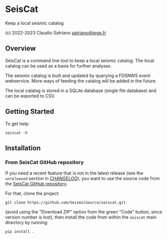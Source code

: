 # SeisCat

Keep a local seismic catalog

(c) 2022-2023 Claudio Satriano <satriano@ipgp.fr>

## Overview

SeisCat is a command line tool to keep a local seismic catalog.
The local catalog can be used as a basis for further analyses.

The seismic catalog is built and updated by querying a FDSNWS event webservice.
More ways of feeding the catalog will be added in the future.

The local catalog is stored in a SQLite database (single file database) and
can be exported to CSV.

## Getting Started

To get help:

    seiscat -h

## Installation

### From SeisCat GitHub repository

If you need a recent feature that is not in the latest release (see the
`unreleased` section in [CHANGELOG](CHANGELOG.md)), you want to use the source
code from the
[SeisCat GitHub repository](https://github.com/SeismicSource/SeisCat).

For that, clone the project:

    git clone https://github.com/SeismicSource/seiscat.git

(avoid using the "Download ZIP" option from the green "Code" button, since
version number is lost), then install the code from within the `seiscat`
main directory by running:

    pip install .
